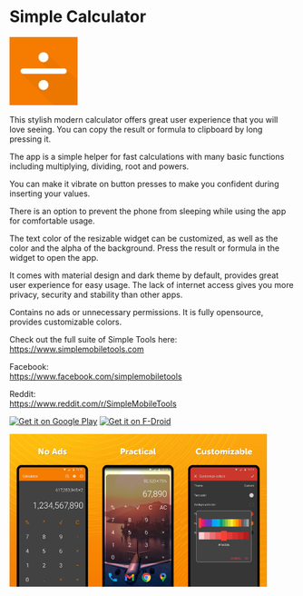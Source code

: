 # Simple Calculator
<img alt="Logo" src="fastlane/metadata/android/en-US/images/icon.png" width="120" />

This stylish modern calculator offers great user experience that you will love seeing. You can copy the result or formula to clipboard by long pressing it.

The app is a simple helper for fast calculations with many basic functions including multiplying, dividing, root and powers.

You can make it vibrate on button presses to make you confident during inserting your values.

There is an option to prevent the phone from sleeping while using the app for comfortable usage.

The text color of the resizable widget can be customized, as well as the color and the alpha of the background. Press the result or formula in the widget to open the app.

It comes with material design and dark theme by default, provides great user experience for easy usage. The lack of internet access gives you more privacy, security and stability than other apps.

Contains no ads or unnecessary permissions. It is fully opensource, provides customizable colors.

Check out the full suite of Simple Tools here:  
https://www.simplemobiletools.com

Facebook:  
https://www.facebook.com/simplemobiletools

Reddit:  
https://www.reddit.com/r/SimpleMobileTools

<a href='https://play.google.com/store/apps/details?id=com.simplemobiletools.calculator'><img src='https://simplemobiletools.com/images/button-google-play.svg' alt='Get it on Google Play' height=45/></a>
<a href='https://f-droid.org/packages/com.simplemobiletools.calculator'><img src='https://simplemobiletools.com/images/button-f-droid.png' alt='Get it on F-Droid' height=45 ></a>

<div style="display:flex;">
<img alt="App image" src="fastlane/metadata/android/en-US/images/phoneScreenshots/1.jpg" width="30%">
<img alt="App image" src="fastlane/metadata/android/en-US/images/phoneScreenshots/2.jpg" width="30%">
<img alt="App image" src="fastlane/metadata/android/en-US/images/phoneScreenshots/3.jpg" width="30%">
</div>

